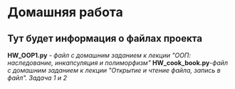 ﻿# Домашняя работа

## Тут будет информация о файлах проекта

**HW_OOP1.py** - _файл с домашним заданием к лекции "ООП: наследование, инкапсуляция и полиморфизм"_
**HW_cook_book.py**-_файл с домашним заданием к лекции "Открытие и чтение файла, запись в файл". Задача 1 и 2_